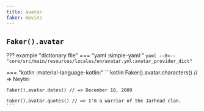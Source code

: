 ```yaml
---
title: avatar
faker: movies
---
```


## `Faker().avatar`

??? example "dictionary file"
    === "yaml :simple-yaml:"
        ```yaml
        --8<-- "core/src/main/resources/locales/en/avatar.yml:avatar_provider_dict"
        ```

=== "kotlin :material-language-kotlin:"
    ```kotlin
    Faker().avatar.characters() // => Neytiri

    Faker().avatar.dates() // => December 18, 2009

    Faker().avatar.quotes() // => I'm a warrior of the Jarhead clan.
    ```
